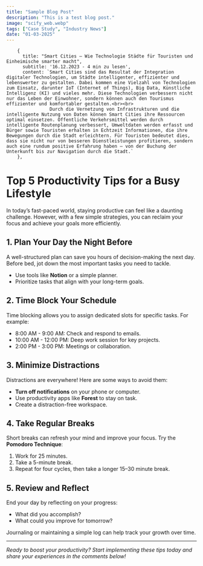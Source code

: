 ```yaml
---
title: "Sample Blog Post"
description: "This is a test blog post."
image: "scify_web.webp"
tags: ["Case Study", "Industry News"]
date: "01-03-2025"
---
```


        {
          title: "Smart Cities – Wie Technologie Städte für Touristen und Einheimische smarter macht",
          subtitle: '16.12.2023 - 4 min zu lesen',
          content: `Smart Cities sind das Resultat der Integration digitaler Technologien, um Städte intelligenter, effizienter und lebenswerter zu gestalten. Dabei kommen eine Vielzahl von Technologien zum Einsatz, darunter IoT (Internet of Things), Big Data, Künstliche Intelligenz (KI) und vieles mehr. Diese Technologien verbessern nicht nur das Leben der Einwohner, sondern können auch den Tourismus effizienter und komfortabler gestalten.<br><br>
                    Durch die Vernetzung von Infrastrukturen und die intelligente Nutzung von Daten können Smart Cities ihre Ressourcen optimal einsetzen. Öffentliche Verkehrsmittel werden durch intelligente Routenplanung verbessert, Umweltdaten werden erfasst und Bürger sowie Touristen erhalten in Echtzeit Informationen, die ihre Bewegungen durch die Stadt erleichtern. Für Touristen bedeutet dies, dass sie nicht nur von besseren Dienstleistungen profitieren, sondern auch eine rundum positive Erfahrung haben – von der Buchung der Unterkunft bis zur Navigation durch die Stadt.`
        },
# Top 5 Productivity Tips for a Busy Lifestyle

In today’s fast-paced world, staying productive can feel like a daunting challenge. However, with a few simple strategies, you can reclaim your focus and achieve your goals more efficiently.

## 1. Plan Your Day the Night Before

A well-structured plan can save you hours of decision-making the next day. Before bed, jot down the most important tasks you need to tackle.

- Use tools like **Notion** or a simple planner.  
- Prioritize tasks that align with your long-term goals.

## 2. Time Block Your Schedule

Time blocking allows you to assign dedicated slots for specific tasks. For example:

- 8:00 AM - 9:00 AM: Check and respond to emails.  
- 10:00 AM - 12:00 PM: Deep work session for key projects.  
- 2:00 PM - 3:00 PM: Meetings or collaboration.

## 3. Minimize Distractions

Distractions are everywhere! Here are some ways to avoid them:

- **Turn off notifications** on your phone or computer.  
- Use productivity apps like **Forest** to stay on task.  
- Create a distraction-free workspace.

## 4. Take Regular Breaks

Short breaks can refresh your mind and improve your focus. Try the **Pomodoro Technique**:

1. Work for 25 minutes.  
2. Take a 5-minute break.  
3. Repeat for four cycles, then take a longer 15–30 minute break.

## 5. Review and Reflect

End your day by reflecting on your progress:

- What did you accomplish?  
- What could you improve for tomorrow?

Journaling or maintaining a simple log can help track your growth over time.

---

*Ready to boost your productivity? Start implementing these tips today and share your experiences in the comments below!*
